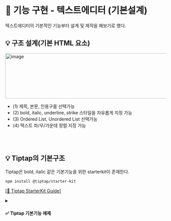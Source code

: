 # 📝 기능 구현 - 텍스트에디터 (기본설계)

텍스트에디터의 기본적인 기능부터 설계 및 제작을 해보기로 했다.

## 💡 구조 설계(기본 HTML 요소)

<img width="610" height="142" alt="image" src="https://github.com/user-attachments/assets/8445d280-c687-4618-b30e-2065b0fea527" />

- (1) 제목, 본문, 인용구를 선택가능
- (2) bold, italic, underline, strike 스타일을 자유롭게 지정 가능
- (3) Ordered List, Unordered List 선택가능
- (4) 텍스트 좌/우/가운데 정렬 지정 가능

<br></br>

## 💡 Tiptap의 기본구조

Tiptap은 bold, italic 같은 기본기능을 위한 starterkit이 존재한다.

```bash
npm install @tiptap/starter-kit
```

[[🔗 Tiptap StarterKit Guide]](https://tiptap.dev/docs/editor/extensions/functionality/starterkit#using-the-starterkit-extension)

<details>
  <summary><h4>✅ Tiptap 기본기능 예제</h4></summary>

아래와 같이 기본 예제를 제공하며, 스타일 적용을 위한 커맨드와 그 스타일이 적용되어있는지 확인할 수 있는 isActive 함수를 제공한다.
  
```tsx
import './styles.scss'

import { TextStyleKit } from '@tiptap/extension-text-style'
import type { Editor } from '@tiptap/react'
import { EditorContent, useEditor, useEditorState } from '@tiptap/react'
import StarterKit from '@tiptap/starter-kit'
import React from 'react'

const extensions = [TextStyleKit, StarterKit]

function MenuBar({ editor }: { editor: Editor }) {
  // Read the current editor's state, and re-render the component when it changes
  const editorState = useEditorState({
    editor,
    selector: ctx => {
      return {
        isBold: ctx.editor.isActive('bold') ?? false,
        canBold: ctx.editor.can().chain().toggleBold().run() ?? false,
        isItalic: ctx.editor.isActive('italic') ?? false,
        canItalic: ctx.editor.can().chain().toggleItalic().run() ?? false,
        isStrike: ctx.editor.isActive('strike') ?? false,
        canStrike: ctx.editor.can().chain().toggleStrike().run() ?? false,
        isCode: ctx.editor.isActive('code') ?? false,
        canCode: ctx.editor.can().chain().toggleCode().run() ?? false,
        canClearMarks: ctx.editor.can().chain().unsetAllMarks().run() ?? false,
        isParagraph: ctx.editor.isActive('paragraph') ?? false,
        isHeading1: ctx.editor.isActive('heading', { level: 1 }) ?? false,
        isHeading2: ctx.editor.isActive('heading', { level: 2 }) ?? false,
        isHeading3: ctx.editor.isActive('heading', { level: 3 }) ?? false,
        isHeading4: ctx.editor.isActive('heading', { level: 4 }) ?? false,
        isHeading5: ctx.editor.isActive('heading', { level: 5 }) ?? false,
        isHeading6: ctx.editor.isActive('heading', { level: 6 }) ?? false,
        isBulletList: ctx.editor.isActive('bulletList') ?? false,
        isOrderedList: ctx.editor.isActive('orderedList') ?? false,
        isCodeBlock: ctx.editor.isActive('codeBlock') ?? false,
        isBlockquote: ctx.editor.isActive('blockquote') ?? false,
        canUndo: ctx.editor.can().chain().undo().run() ?? false,
        canRedo: ctx.editor.can().chain().redo().run() ?? false,
      }
    },
  })
```
</details>
